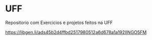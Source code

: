 # UFF
Repositorio com Exercicios e projetos feitos na UFF


https://libgen.li/ads45b2d4ffbd2517980512a6d678a1a192IINGO5FM
